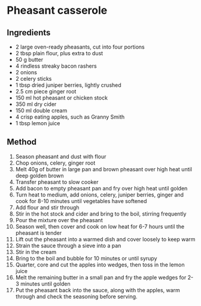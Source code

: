 # Pheasant casserole

## Ingredients

* 2 large oven-ready pheasants, cut into four portions
* 2 tbsp plain flour, plus extra to dust
* 50 g butter
* 4 rindless streaky bacon rashers
* 2 onions
* 2 celery sticks
* 1 tbsp dried juniper berries, lightly crushed
* 2.5 cm piece ginger root
* 150 ml hot pheasant or chicken stock
* 350 ml dry cider
* 150 ml double cream
* 4 crisp eating apples, such as Granny Smith
* 1 tbsp lemon juice

## Method

1. Season pheasant and dust with flour 
2. Chop onions, celery, ginger root
2. Melt 40g of butter in large pan and brown pheasant over high heat until deep golden brown 
3. Transfer pheasant to slow cooker
4. Add bacon to empty pheasant pan and fry over high heat until golden 
5. Turn heat to medium, add onions, celery, juniper berries, ginger and cook for 8-10 minutes until vegetables have softened
6. Add flour and stir through
7. Stir in the hot stock and cider and bring to the boil, stirring frequently 
8. Pour the mixture over the pheasant
9. Season well, then cover and cook on low heat for 6-7 hours until the pheasant is tender
10. Lift out the pheasant into a warmed dish and cover loosely to keep warm 
11. Strain the sauce through a sieve into a pan 
12. Stir in the cream 
13. Bring to the boil and bubble for 10 minutes or until syrupy
14. Quarter, core and cut the apples into wedges, then toss in the lemon juice 
15. Melt the remaining butter in a small pan and fry the apple wedges for 2-3 minutes until golden 
16. Put the pheasant back into the sauce, along with the apples, warm through and check the seasoning before serving.
